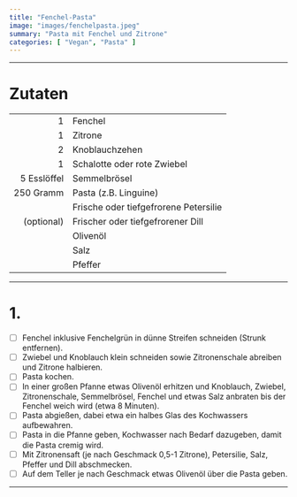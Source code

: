 ```yaml
---
title: "Fenchel-Pasta"
image: "images/fenchelpasta.jpeg"
summary: "Pasta mit Fenchel und Zitrone"
categories: [ "Vegan", "Pasta" ]
---
```


---

# Zutaten

|             |                                       |
|------------:|:--------------------------------------|
|           1 | Fenchel                               |
|           1 | Zitrone                               |
|           2 | Knoblauchzehen                        |
|           1 | Schalotte oder rote Zwiebel           |
| 5 Esslöffel | Semmelbrösel                          |
|   250 Gramm | Pasta (z.B. Linguine)                 |
|             | Frische oder tiefgefrorene Petersilie |
|  (optional) | Frischer oder tiefgefrorener Dill     |
|             | Olivenöl                              |
|             | Salz                                  |
|             | Pfeffer                               |

---

# 1.

- [ ] Fenchel inklusive Fenchelgrün in dünne Streifen schneiden (Strunk entfernen).
- [ ] Zwiebel und Knoblauch klein schneiden sowie Zitronenschale abreiben und Zitrone halbieren.
- [ ] Pasta kochen.
- [ ] In einer großen Pfanne etwas Olivenöl erhitzen und Knoblauch, Zwiebel, Zitronenschale, Semmelbrösel, Fenchel und
  etwas Salz anbraten bis der Fenchel weich wird (etwa 8 Minuten).
- [ ] Pasta abgießen, dabei etwa ein halbes Glas des Kochwassers aufbewahren.
- [ ] Pasta in die Pfanne geben, Kochwasser nach Bedarf dazugeben, damit die Pasta cremig wird.
- [ ] Mit Zitronensaft (je nach Geschmack 0,5-1 Zitrone), Petersilie, Salz, Pfeffer und Dill abschmecken.
- [ ] Auf dem Teller je nach Geschmack etwas Olivenöl über die Pasta geben.

---

